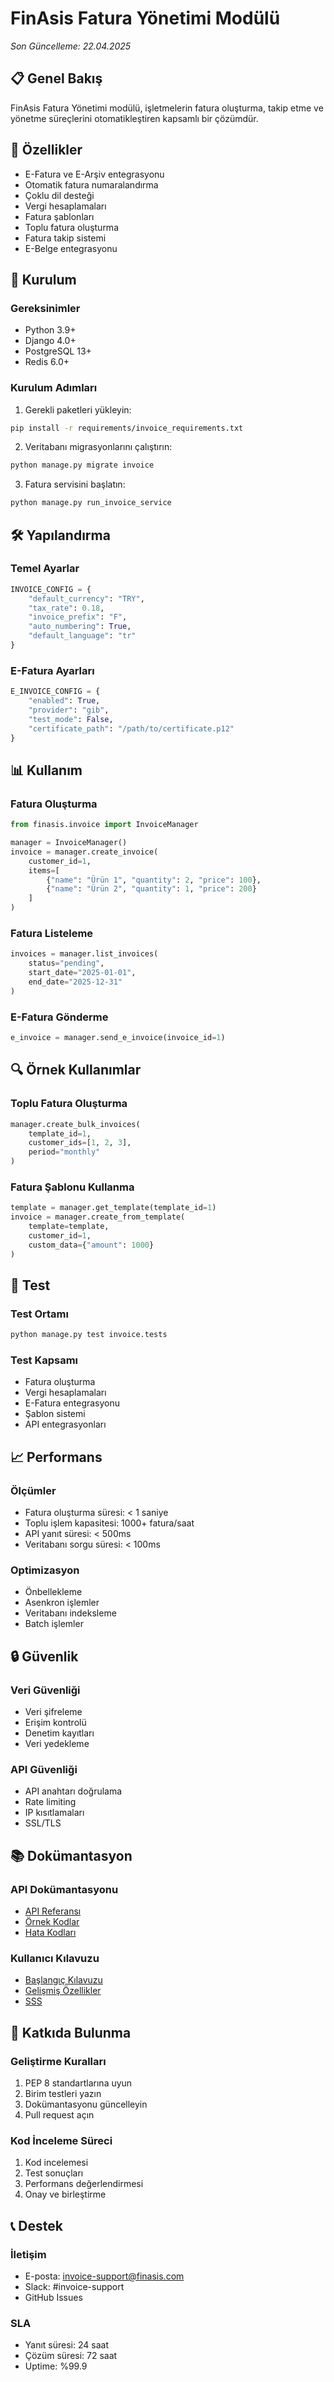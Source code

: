 # FinAsis Fatura Yönetimi Modülü

*Son Güncelleme: 22.04.2025*

## 📋 Genel Bakış

FinAsis Fatura Yönetimi modülü, işletmelerin fatura oluşturma, takip etme ve yönetme süreçlerini otomatikleştiren kapsamlı bir çözümdür.

## 🎯 Özellikler

- E-Fatura ve E-Arşiv entegrasyonu
- Otomatik fatura numaralandırma
- Çoklu dil desteği
- Vergi hesaplamaları
- Fatura şablonları
- Toplu fatura oluşturma
- Fatura takip sistemi
- E-Belge entegrasyonu

## 🔧 Kurulum

### Gereksinimler
- Python 3.9+
- Django 4.0+
- PostgreSQL 13+
- Redis 6.0+

### Kurulum Adımları
1. Gerekli paketleri yükleyin:
```bash
pip install -r requirements/invoice_requirements.txt
```

2. Veritabanı migrasyonlarını çalıştırın:
```bash
python manage.py migrate invoice
```

3. Fatura servisini başlatın:
```bash
python manage.py run_invoice_service
```

## 🛠️ Yapılandırma

### Temel Ayarlar
```python
INVOICE_CONFIG = {
    "default_currency": "TRY",
    "tax_rate": 0.18,
    "invoice_prefix": "F",
    "auto_numbering": True,
    "default_language": "tr"
}
```

### E-Fatura Ayarları
```python
E_INVOICE_CONFIG = {
    "enabled": True,
    "provider": "gib",
    "test_mode": False,
    "certificate_path": "/path/to/certificate.p12"
}
```

## 📊 Kullanım

### Fatura Oluşturma
```python
from finasis.invoice import InvoiceManager

manager = InvoiceManager()
invoice = manager.create_invoice(
    customer_id=1,
    items=[
        {"name": "Ürün 1", "quantity": 2, "price": 100},
        {"name": "Ürün 2", "quantity": 1, "price": 200}
    ]
)
```

### Fatura Listeleme
```python
invoices = manager.list_invoices(
    status="pending",
    start_date="2025-01-01",
    end_date="2025-12-31"
)
```

### E-Fatura Gönderme
```python
e_invoice = manager.send_e_invoice(invoice_id=1)
```

## 🔍 Örnek Kullanımlar

### Toplu Fatura Oluşturma
```python
manager.create_bulk_invoices(
    template_id=1,
    customer_ids=[1, 2, 3],
    period="monthly"
)
```

### Fatura Şablonu Kullanma
```python
template = manager.get_template(template_id=1)
invoice = manager.create_from_template(
    template=template,
    customer_id=1,
    custom_data={"amount": 1000}
)
```

## 🧪 Test

### Test Ortamı
```bash
python manage.py test invoice.tests
```

### Test Kapsamı
- Fatura oluşturma
- Vergi hesaplamaları
- E-Fatura entegrasyonu
- Şablon sistemi
- API entegrasyonları

## 📈 Performans

### Ölçümler
- Fatura oluşturma süresi: < 1 saniye
- Toplu işlem kapasitesi: 1000+ fatura/saat
- API yanıt süresi: < 500ms
- Veritabanı sorgu süresi: < 100ms

### Optimizasyon
- Önbellekleme
- Asenkron işlemler
- Veritabanı indeksleme
- Batch işlemler

## 🔒 Güvenlik

### Veri Güvenliği
- Veri şifreleme
- Erişim kontrolü
- Denetim kayıtları
- Veri yedekleme

### API Güvenliği
- API anahtarı doğrulama
- Rate limiting
- IP kısıtlamaları
- SSL/TLS

## 📚 Dokümantasyon

### API Dokümantasyonu
- [API Referansı](api.md)
- [Örnek Kodlar](examples.md)
- [Hata Kodları](errors.md)

### Kullanıcı Kılavuzu
- [Başlangıç Kılavuzu](getting_started.md)
- [Gelişmiş Özellikler](advanced_features.md)
- [SSS](faq.md)

## 🤝 Katkıda Bulunma

### Geliştirme Kuralları
1. PEP 8 standartlarına uyun
2. Birim testleri yazın
3. Dokümantasyonu güncelleyin
4. Pull request açın

### Kod İnceleme Süreci
1. Kod incelemesi
2. Test sonuçları
3. Performans değerlendirmesi
4. Onay ve birleştirme

## 📞 Destek

### İletişim
- E-posta: invoice-support@finasis.com
- Slack: #invoice-support
- GitHub Issues

### SLA
- Yanıt süresi: 24 saat
- Çözüm süresi: 72 saat
- Uptime: %99.9 